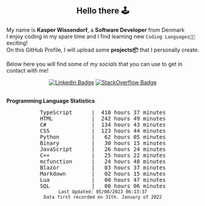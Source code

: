 ## <p align="center">Hello there 🕹️</p>

My name is **Kasper Wissendorf**, a **Software Developer** from Denmark<br/>
I enjoy coding in my spare time and I find learning new `Coding Languages👨‍💻` exciting!<br/>
On this GitHub Profile, I will upload some **projects📦** that I personally create.

Below here you will find some of my *socials* that you can use to get in contact with me! 

<div align="center">
  
[![Linkedin Badge](https://img.shields.io/badge/-LinkedIn-blue?style=flat-square&logo=Linkedin&logoColor=white)](https://www.linkedin.com/in/kasper-wissendorf-7279011b6/)
[![StackOverflow Badge](https://img.shields.io/badge/-Stack%20Overflow-FE7A16?style=flat-square&logo=Stack-Overflow&logoColor=white)](https://stackoverflow.com/users/18100435/kasper-wissendorf)
</div>

<br>
<strong>Programming Language Statistics</strong>
<br>
<div align="center">
<pre>
TypeScript      |  410 hours 37 minutes
HTML            |  242 hours 49 minutes
C#              |  134 hours 43 minutes
CSS             |  123 hours 44 minutes
Python          |   62 hours 05 minutes
Binary          |   30 hours 15 minutes
JavaScript      |   26 hours 24 minutes
C++             |   25 hours 22 minutes
mcfunction      |   24 hours 48 minutes
Blazor          |   03 hours 37 minutes
Markdown        |   02 hours 15 minutes
Lua             |   00 hours 47 minutes
SQL             |   00 hours 06 minutes
<sub>Last Updated: 05/08/2023 06:13:37</sub>
<sub>Data first recorded on 31th. January of 2022</sub>
</pre>
</div>

